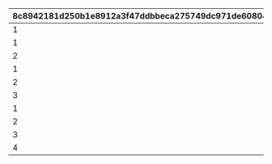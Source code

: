 |8c8942181d250b1e8912a3f47ddbbeca275749dc971de608044234d71747351a|223a642c882958e8d2429aeea36d7acae1b696da024bfd2deac707585f70fb26|35e36cae4d974590a79c33cc96cbbfa64b5715e85bf57c37cb3a56744a9e88d4|3f3125cc6af7b8fa7337d4443159403524897b3140c02a454a1eefaea7eaaedc|
| --- | --- | --- | --- |
|1|0|-15|1|
|1|0|-115|2|
|2|0|85|2|
|1|0|-190|3|
|2|0|-15|3|
|3|0|160|3|
|1|0|-225|4|
|2|0|-75|4|
|3|0|75|4|
|4|0|225|4|